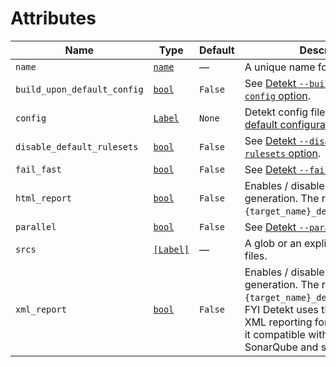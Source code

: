 <!-- Generated with Stardoc: http://skydoc.bazel.build -->

# Attributes

Name           | Type                               | Default            | Description
---------------|------------------------------------|--------------------|------------
`name` | [`name`](https://docs.bazel.build/versions/master/build-ref.html#name) | — | A unique name for this target.
`build_upon_default_config` | [`bool`](https://docs.bazel.build/versions/master/skylark/lib/bool.html) | `False` | See [Detekt `--build-upon-default-config` option](https://arturbosch.github.io/detekt/cli.html).
`config` | [`Label`](https://docs.bazel.build/versions/master/skylark/lib/Label.html) | `None` | Detekt config file. Otherwise [the default configuration](https://github.com/arturbosch/detekt/blob/master/detekt-cli/src/main/resources/default-detekt-config.yml) is used.
`disable_default_rulesets` | [`bool`](https://docs.bazel.build/versions/master/skylark/lib/bool.html) | `False` | See [Detekt `--disable-default-rulesets` option](https://arturbosch.github.io/detekt/cli.html).
`fail_fast` | [`bool`](https://docs.bazel.build/versions/master/skylark/lib/bool.html) | `False` | See [Detekt `--fail-fast` option](https://arturbosch.github.io/detekt/cli.html).
`html_report` | [`bool`](https://docs.bazel.build/versions/master/skylark/lib/bool.html) | `False` | Enables / disables the HTML report generation. The report file name is `{target_name}_detekt_report.html`.
`parallel` | [`bool`](https://docs.bazel.build/versions/master/skylark/lib/bool.html) | `False` | See [Detekt `--parallel` option](https://arturbosch.github.io/detekt/cli.html).
`srcs` | [`[Label]`](https://docs.bazel.build/versions/master/skylark/lib/list.html) | — | A glob or an explicit list of Kotlin files.
`xml_report` | [`bool`](https://docs.bazel.build/versions/master/skylark/lib/bool.html) | `False` | Enables / disables the XML report generation. The report file name is `{target_name}_detekt_report.xml`. FYI Detekt uses the Checkstyle XML reporting format which makes it compatible with tools like SonarQube and so on.

